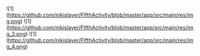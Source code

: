 ![1] (https://github.com/nikislayer/FIfthActivity/blob/master/app/src/main/res/img.png)
![1] (https://github.com/nikislayer/FIfthActivity/blob/master/app/src/main/res/img_3.png)
![1] (https://github.com/nikislayer/FIfthActivity/blob/master/app/src/main/res/img_4.png)
